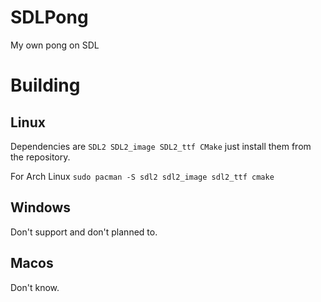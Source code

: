 # SDLPong
My own pong on SDL

# Building
Linux
-----
Dependencies are `SDL2 SDL2_image SDL2_ttf CMake` just install them from the repository.

For Arch Linux `sudo pacman -S sdl2 sdl2_image sdl2_ttf cmake`

Windows
-------
Don't support and don't planned to.

Macos
-----
Don't know.

